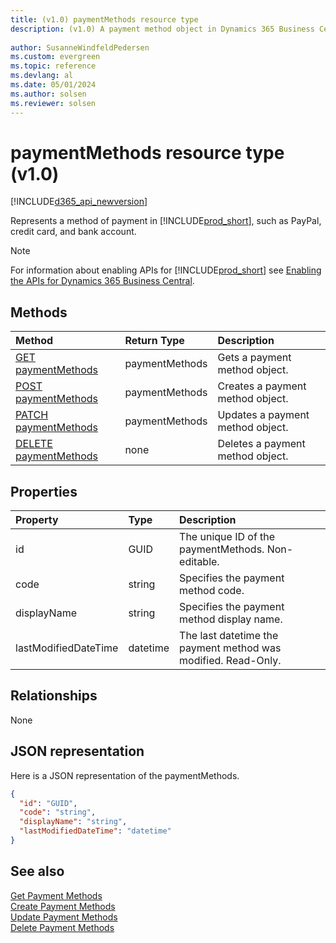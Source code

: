 ```yaml
---
title: (v1.0) paymentMethods resource type
description: (v1.0) A payment method object in Dynamics 365 Business Central.
 
author: SusanneWindfeldPedersen
ms.custom: evergreen
ms.topic: reference
ms.devlang: al
ms.date: 05/01/2024
ms.author: solsen
ms.reviewer: solsen
---
```


# paymentMethods resource type (v1.0)

[!INCLUDE[d365_api_newversion](../../../includes/d365_api_newversion.md)]

Represents a method of payment in [!INCLUDE[prod_short](../../../includes/prod_short.md)], such as PayPal, credit card, and bank account.

> [!NOTE]  
> For information about enabling APIs for [!INCLUDE[prod_short](../../../includes/prod_short.md)] see [Enabling the APIs for Dynamics 365 Business Central](../enabling-apis-for-dynamics-nav.md).

## Methods

| Method                                                          | Return Type  |Description             |
|:----------------------------------------------------------------|:-------------|:-----------------------|
|[GET paymentMethods](../api/dynamics_paymentmethods_get.md)      |paymentMethods|Gets a payment method object.   |
|[POST paymentMethods](../api/dynamics_create_paymentmethods.md)  |paymentMethods|Creates a payment method object.|
|[PATCH paymentMethods](../api/dynamics_paymentmethods_update.md) |paymentMethods|Updates a payment method object.|
|[DELETE paymentMethods](../api/dynamics_paymentmethods_delete.md)|none          |Deletes a payment method object.|

## Properties

| Property           | Type   |Description                                                  |
|:-------------------|:-------|:------------------------------------------------------------|
|id                  |GUID    |The unique ID of the paymentMethods. Non-editable.           |
|code                |string  |Specifies the payment method code.                           |
|displayName         |string  |Specifies the payment method display name.                   |
|lastModifiedDateTime|datetime|The last datetime the payment method was modified. Read-Only.|  


## Relationships
None

## JSON representation

Here is a JSON representation of the paymentMethods.


```json
{
  "id": "GUID",
  "code": "string",
  "displayName": "string",
  "lastModifiedDateTime": "datetime"
}
```

## See also

[Get Payment Methods](../api/dynamics_paymentmethods_get.md)  
[Create Payment Methods](../api/dynamics_create_paymentmethods.md)  
[Update Payment Methods](../api/dynamics_paymentmethods_update.md)  
[Delete Payment Methods](../api/dynamics_paymentmethods_delete.md)  